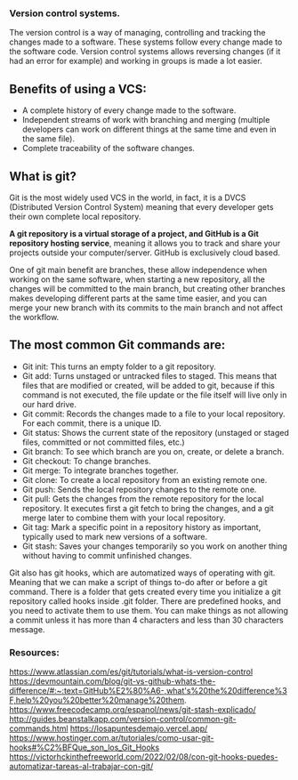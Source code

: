 ### Version control systems.

The version control is a way of managing, controlling and tracking the changes made to a software. These systems follow every change made to the software code. Version control systems allows reversing changes (if it had an error for example) and working in groups is made a lot easier.

## Benefits of using a VCS: 
* A complete history of every change made to the software.
* Independent streams of work with branching and merging (multiple developers can work on different things at the same time and even in the same file).
* Complete traceability of the software changes.


## What is git?
Git is the most widely used VCS in the world, in fact, it is a DVCS (Distributed Version Control System) meaning that every developer gets their own complete local repository.

**A git repository is a virtual storage of a project, and GitHub is a Git repository hosting service**, meaning it allows you to track and share your projects outside your computer/server. GitHub is exclusively cloud based. 

One of git main benefit are branches, these allow independence when working on the same software, when starting a new repository, all the changes will be committed to the main branch, but creating other branches makes developing different parts at the same time easier, and you can merge your new branch with its commits to the main branch and not affect the workflow.

## The most common Git commands are: 
* Git init: This turns an empty folder to a git repository.
* Git add: Turns unstaged or untracked files to staged. This means that files that are modified or created, will be added to git, because if this command is not executed, the file update or the file itself will live only in our hard drive. 
* Git commit: Records the changes made to a file to your local repository. For each commit, there is a unique ID.
* Git status: Shows the current state of the repository (unstaged or staged files, committed or not committed files, etc.)
* Git branch: To see which branch are you on, create, or delete a branch.
* Git checkout: To change branches.
* Git merge: To integrate branches together.
* Git clone: To create a local repository from an existing remote one.
* Git push: Sends the local repository changes to the remote one.
* Git pull: Gets the changes from the remote repository for the local repository. It executes first a git fetch to bring the changes, and a git merge later to combine them with your local repository.
* Git tag: Mark a specific point in a repository history as important, typically used to mark new versions of a software.
* Git stash: Saves your changes temporarily so you work on another thing without having to commit unfinished changes.

Git also has git hooks, which are automatized ways of operating with git. Meaning that we can make a script of things to-do after or before a git command. There is a folder that gets created every time you initialize a git repository called hooks inside .git folder. There are predefined hooks, and you need to activate them to use them. You can make things as not allowing a commit unless it has more than 4 characters and less than 30 characters message.


### Resources: 
https://www.atlassian.com/es/git/tutorials/what-is-version-control
https://devmountain.com/blog/git-vs-github-whats-the-difference/#:~:text=GitHub%E2%80%A6-,what's%20the%20difference%3F,help%20you%20better%20manage%20them.
https://www.freecodecamp.org/espanol/news/git-stash-explicado/
http://guides.beanstalkapp.com/version-control/common-git-commands.html
https://losapuntesdemajo.vercel.app/
https://www.hostinger.com.ar/tutoriales/como-usar-git-hooks#%C2%BFQue_son_los_Git_Hooks
https://victorhckinthefreeworld.com/2022/02/08/con-git-hooks-puedes-automatizar-tareas-al-trabajar-con-git/


